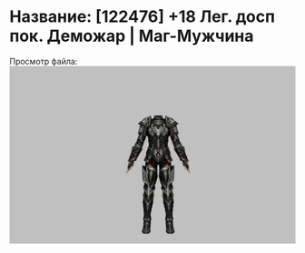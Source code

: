 # Название: [122476] +18 Лег. досп пок. Деможар | Маг-Мужчина

Просмотр файла:
![p040034.png](p040034.png)